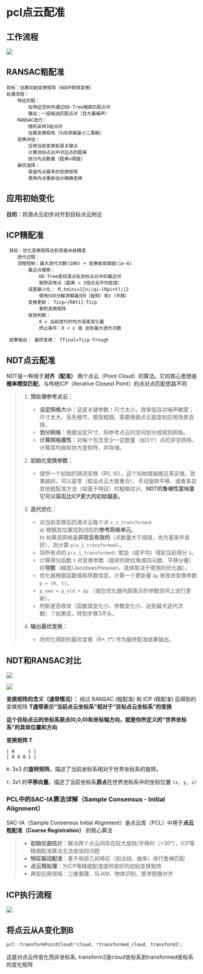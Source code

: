 # pcl点云配准

## 工作流程

![](/home/maple/笔记/images/2025-07-08-15-04-13-pcl配准.png)

## RANSAC粗配准

```
目标​​：估算初始变换矩阵（6DOF刚体变换）
​​处理流程​​：
    ​​特征匹配​​：
        在特征空间中通过KD-Tree搜索匹配点对
        输出：一组候选匹配点对（含大量噪声）
    ​​RANSAC迭代​​：
        随机采样3组点对
        估算变换矩阵（SVD求解最小二乘解）
    ​​变换评估​​：
        应用当前变换到源关键点
        计算目标点云中对应点的距离
        统计内点数量（距离<阈值）
    ​​最优选择​​：
        保留内点最多的变换矩阵
        使用内点重新估计精确变换
```

## 应用初始变化

**目的​**​：将源点云初步对齐到目标点云附近

## ICP精配准​

```
 目标​​：优化变换矩阵达到亚毫米级精度
    迭代过程：
    ​流程控制​：最大迭代次数(100) + 变换收敛阈值(1e-6)
        ​​最近点搜索​​：
            KD-Tree查找源点在目标点云中的最近邻
            剔除异常点（距离 > 3倍点云平均密度）
        ​​误差最小化​​： R,tmin​i=1∑n​∣∣qi​−(Rpi​+t)∣∣2
            使用SVD分解求解最优R（旋转）和t（平移）
        ​​变换更新​​： Ticp​←[R0​t1​]⋅Ticp​
            累积变换矩阵
        ​​收敛判断​​：
            δ = 当前迭代的均方误差变化量
            终止条件：δ < ε 或 达到最大迭代次数

 ​结果输出​​： 最终变换​​： Tfinal​=Ticp​⋅Trough
```

## NDT点云配准

NDT是一种用于​**​对齐（配准）​**​ 两个点云（Point Cloud）的算法。它的核心思想是​**​概率模型匹配​**​，与传统ICP（Iterative Closest Point）的点对点匹配思路不同

> 1. ​**​预处理参考点云：​**​
>    
>    - ​**​设定网格大小：​**​ 这是关键参数！尺寸太小，效率低且对噪声敏感；尺寸太大，丢失细节，模型粗糙。需要根据点云密度和应用场景选择。
>    - ​**​划分网格：​**​ 根据设定尺寸，将参考点云的空间划分成规则网格。
>    - ​**​计算网格属性：​**​ 对每个包含至少一定数量（如3个）点的非空网格，计算其均值和协方差矩阵，并存储。
> 
> 2. ​**​初始化变换参数：​**​
>    
>    - 提供一个初始的猜测变换（R0, t0）。这个初始值越接近真实值，效果越好。可以是零（假设点云大致重合）、手动旋转平移、或者来自其他粗配准方法（如基于特征）的粗略估计。​**​NDT的鲁棒性意味着它可以容忍比ICP更大的初始偏差。​**​
> 
> 3. ​**​迭代优化：​**​
>    
>    - 对当前变换后的源点云每个点 `x_i_transformed`:  
>      a) 根据其位置找到对应的​**​参考网格单元​**​。  
>      b) 如果该网格是​**​非空且有效的​**​（点数量大于阈值，协方差条件良好），则计算 `p(x_i_transformed)`。
>    - 将所有点的 `p(x_i_transformed)` 累加（或平均）得到当前得分 `S`。
>    - 计算得分函数 `S` 对变换参数（旋转的欧拉角或四元数、平移分量）的​**​导数​**​（梯度/Jacobian/Hessian，具体取决于使用的优化器）。
>    - 优化器根据函数值和导数信息，计算一个更新量 `Δp` 来改进变换参数 `p = (R, t)`。
>    - `p_new = p_old + Δp` （或在优化器内部表示的参数空间上进行更新）。
>    - 判断是否收敛（函数值变化小、参数变化小、达到最大迭代次数）？如果否，转到步骤3开头。
> 
> 4. ​**​输出最优变换：​**​
>    
>    - 将优化得到的最优变换（R*, t*) 作为最终配准结果输出。

## NDT和RANSAC对比

![](/home/maple/笔记/images/2025-07-08-19-25-41-NR1.png)

![](/home/maple/笔记/images/2025-07-08-19-25-46-NR2.png)

**变换矩阵的含义（通常情况）：​**​ 经过 RANSAC (粗配准) 和 ICP (精配准) 后得到的变换矩阵 ​**​T​**​ ​**​通常表示“当前点云坐标系”相对于“目标点云坐标系”的变换​**​

**这个目标点云的坐标系原点(0,0,0)和坐标轴方向，就是你所定义的“世界坐标系”的具体位置和方向**

**变换矩阵 T**

```
[ R     t ]
[ 0 0 0 1 ]
```

`R`: 3x3 的​**​旋转矩阵​**​。描述了当前坐标系相对于世界坐标系的旋转。

`t`: 3x1 的​**​平移向量​**​。描述了当前坐标系​**​原点​**​在世界坐标系中的坐标位置 `(x, y, z)`

### PCL中的SAC-IA算法详解（Sample Consensus - Initial Alignment）

SAC-IA（Sample Consensus Initial Alignment）是点云库（PCL）中用于​**​点云粗配准（Coarse Registration）​**​ 的核心算法

> - **​初始位姿估计​**​：解决两个点云间存在较大旋转/平移时（>30°），ICP等精细配准算法无法收敛的问题
> - ​**​特征驱动配准​**​：基于局部几何特征（如法线、曲率）进行鲁棒匹配
> - ​**​点云预处理​**​：为ICP等精细配准提供良好的初始变换矩阵
> - 典型应用领域：三维重建、SLAM、物体识别、医学图像对齐

## ICP执行流程

![](/home/maple/笔记/images/2025-07-10-17-41-07-ICP.png)

## 将点云从A变化到B

```cpp
pcl::transformPointCloud(*cloud, *transformed_cloud, transform2);
```

这是对点云作变化而非坐标系, transform2是cloud坐标系到transformed坐标系的变化矩阵
